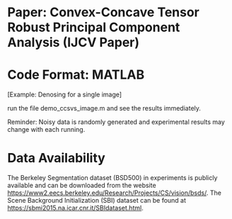 # Paper: Convex-Concave Tensor Robust Principal Component Analysis (IJCV Paper)
# Code Format: MATLAB

[Example: Denosing for a single image]

run the file demo_ccsvs_image.m and see the results immediately.

Reminder: Noisy data is randomly generated and experimental results may change with each running.

# Data Availability 
The Berkeley Segmentation dataset (BSD500) in experiments is publicly available and can be downloaded from the
website https://www2.eecs.berkeley.edu/Research/Projects/CS/vision/bsds/. The Scene Background Initialization (SBI) 
dataset can be found at https://sbmi2015.na.icar.cnr.it/SBIdataset.html.
